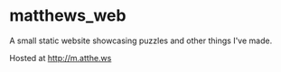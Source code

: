 # matthews_web
A small static website showcasing puzzles and other things I've made.

Hosted at http://m.atthe.ws
